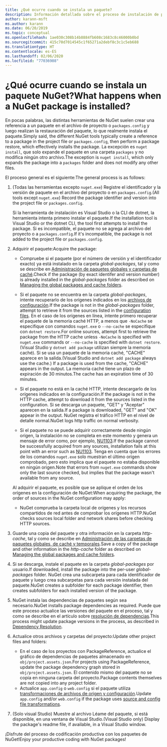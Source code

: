 ```yaml
---
title: ¿Qué ocurre cuando se instala un paquete?
description: Información detallada sobre el proceso de instalación de paquetes
author: karann-msft
ms.author: karann
ms.date: 06/20/2019
ms.topic: conceptual
ms.openlocfilehash: 1ae030c308b14b8884fb608c1683c8c46000b0bd
ms.sourcegitcommit: 415c70d7014545c1f65271a2debf8c3c1c5eb688
ms.translationtype: HT
ms.contentlocale: es-ES
ms.lasthandoff: 02/06/2020
ms.locfileid: "77036908"
---
```

# <a name="what-happens-when-a-nuget-package-is-installed"></a><span data-ttu-id="c3233-103">¿Qué ocurre cuando se instala un paquete NuGet?</span><span class="sxs-lookup"><span data-stu-id="c3233-103">What happens when a NuGet package is installed?</span></span>

<span data-ttu-id="c3233-104">En pocas palabras, las distintas herramientas de NuGet suelen crear una referencia a un paquete en el archivo de proyecto o `packages.config` y luego realizan la restauración del paquete, lo que realmente instala el paquete.</span><span class="sxs-lookup"><span data-stu-id="c3233-104">Simply said, the different NuGet tools typically create a reference to a package in the project file or `packages.config`, then perform a package restore, which effectively installs the package.</span></span> <span data-ttu-id="c3233-105">La excepción es `nuget install`, que solo expande el paquete en una carpeta `packages` y no modifica ningún otro archivo.</span><span class="sxs-lookup"><span data-stu-id="c3233-105">The exception is `nuget install`, which only expands the package into a `packages` folder and does not modify any other files.</span></span>

<span data-ttu-id="c3233-106">El proceso general es el siguiente:</span><span class="sxs-lookup"><span data-stu-id="c3233-106">The general process is as follows:</span></span>

1. <span data-ttu-id="c3233-107">(Todas las herramientas excepto `nuget.exe`) Registre el identificador y la versión de paquete en el archivo del proyecto o en `packages.config`.</span><span class="sxs-lookup"><span data-stu-id="c3233-107">(All tools except `nuget.exe`) Record the package identifier and version into the project file or `packages.config`.</span></span>

   <span data-ttu-id="c3233-108">Si la herramienta de instalación es Visual Studio o la CLI de dotnet, la herramienta intenta primero instalar el paquete.</span><span class="sxs-lookup"><span data-stu-id="c3233-108">If the installation tool is Visual Studio or the dotnet CLI, the tool first attempts to install the package.</span></span> <span data-ttu-id="c3233-109">Si es incompatible, el paquete no se agrega al archivo del proyecto o a `packages.config`.</span><span class="sxs-lookup"><span data-stu-id="c3233-109">If it's incompatible, the package is not added to the project file or `packages.config`.</span></span>

2. <span data-ttu-id="c3233-110">Adquirir el paquete:</span><span class="sxs-lookup"><span data-stu-id="c3233-110">Acquire the package:</span></span>
   - <span data-ttu-id="c3233-111">Compruebe si el paquete (por el número de versión y el identificador exacto) ya está instalado en la carpeta *global-packages*, tal y como se describe en [Administración de paquetes globales y carpetas de caché](../consume-packages/managing-the-global-packages-and-cache-folders.md).</span><span class="sxs-lookup"><span data-stu-id="c3233-111">Check if the package (by exact identifer and version number) is already installed in the *global-packages* folder as described on [Managing the global packages and cache folders](../consume-packages/managing-the-global-packages-and-cache-folders.md).</span></span>

   - <span data-ttu-id="c3233-112">Si el paquete no se encuentra en la carpeta *global-packages*, intente recuperarlo de los orígenes indicados en los [archivos de configuración](../consume-packages/Configuring-NuGet-Behavior.md).</span><span class="sxs-lookup"><span data-stu-id="c3233-112">If the package is not in the *global-packages* folder, attempt to retrieve it from the sources listed in the [configuration files](../consume-packages/Configuring-NuGet-Behavior.md).</span></span> <span data-ttu-id="c3233-113">En el caso de los orígenes en línea, intente primero recuperar el paquete de la memoria caché HTTP, a menos que `-NoCache` se especifique con comandos `nuget.exe` o `--no-cache` se especifique con `dotnet restore`.</span><span class="sxs-lookup"><span data-stu-id="c3233-113">For online sources, attempt first to retrieve the package from the HTTP cache unless `-NoCache` is specified with `nuget.exe` commands or `--no-cache` is specified with `dotnet restore`.</span></span> <span data-ttu-id="c3233-114">(Visual Studio y `dotnet add package` utilizan siempre la memoria caché). Si se usa un paquete de la memoria caché, "CACHE" aparece en la salida.</span><span class="sxs-lookup"><span data-stu-id="c3233-114">(Visual Studio and `dotnet add package` always use the cache.) If a package is used from the cache, "CACHE" appears in the output.</span></span> <span data-ttu-id="c3233-115">La memoria caché tiene un plazo de expiración de 30 minutos.</span><span class="sxs-lookup"><span data-stu-id="c3233-115">The cache has an expiration time of 30 minutes.</span></span>

   - <span data-ttu-id="c3233-116">Si el paquete no está en la caché HTTP, intente descargarlo de los orígenes indicados en la configuración.</span><span class="sxs-lookup"><span data-stu-id="c3233-116">If the package is not in the HTTP cache, attempt to download it from the sources listed in the configuration.</span></span> <span data-ttu-id="c3233-117">Si se descarga un paquete, "GET" y "Aceptar" aparecen en la salida.</span><span class="sxs-lookup"><span data-stu-id="c3233-117">If a package is downloaded, "GET" and "OK" appear in the output.</span></span> <span data-ttu-id="c3233-118">NuGet registra el tráfico HTTP en el nivel de detalle normal.</span><span class="sxs-lookup"><span data-stu-id="c3233-118">NuGet logs http traffic on normal verbosity.</span></span>

   - <span data-ttu-id="c3233-119">Si el paquete no se puede adquirir correctamente desde ningún origen, la instalación no se completa en este momento y genera un mensaje de error como, por ejemplo, [NU1103](../reference/errors-and-warnings/NU1103.md).</span><span class="sxs-lookup"><span data-stu-id="c3233-119">If the package cannot be successfully acquired from any sources, installation fails at this point with an error such as [NU1103](../reference/errors-and-warnings/NU1103.md).</span></span> <span data-ttu-id="c3233-120">Tenga en cuenta que los errores de los comandos `nuget.exe` solo muestran el último origen comprobado, pero esto implica que el paquete no estaba disponible en ningún origen.</span><span class="sxs-lookup"><span data-stu-id="c3233-120">Note that errors from `nuget.exe` commands show only the last source checked, but implies that the package wasn't available from any source.</span></span>

   <span data-ttu-id="c3233-121">Al adquirir el paquete, es posible que se aplique el orden de los orígenes en la configuración de NuGet:</span><span class="sxs-lookup"><span data-stu-id="c3233-121">When acquiring the package, the order of sources in the NuGet configuration may apply:</span></span>

   - <span data-ttu-id="c3233-122">NuGet comprueba la carpeta local de orígenes y los recursos compartidos de red antes de comprobar los orígenes HTTP.</span><span class="sxs-lookup"><span data-stu-id="c3233-122">NuGet checks sources local folder and network shares before checking HTTP sources.</span></span>

3. <span data-ttu-id="c3233-123">Guarde una copia del paquete y otra información en la carpeta *http-cache*, tal y como se describe en [Administración de las carpetas de paquetes globales, de caché y temporales](../consume-packages/managing-the-global-packages-and-cache-folders.md).</span><span class="sxs-lookup"><span data-stu-id="c3233-123">Save a copy of the package and other information in the *http-cache* folder as described on [Managing the global packages and cache folders](../consume-packages/managing-the-global-packages-and-cache-folders.md).</span></span>

4. <span data-ttu-id="c3233-124">Si se descarga, instale el paquete en la carpeta *global-packages* por usuario.</span><span class="sxs-lookup"><span data-stu-id="c3233-124">If downloaded, install the package into the per-user *global-packages* folder.</span></span> <span data-ttu-id="c3233-125">NuGet crea una subcarpeta para cada identificador de paquete y luego crea subcarpetas para cada versión instalada del paquete.</span><span class="sxs-lookup"><span data-stu-id="c3233-125">NuGet creates a subfolder for each package identifier, then creates subfolders for each installed version of the package.</span></span>

5. <span data-ttu-id="c3233-126">NuGet instala las dependencias de paquetes según sea necesario.</span><span class="sxs-lookup"><span data-stu-id="c3233-126">NuGet installs package dependencies as required.</span></span> <span data-ttu-id="c3233-127">Puede que este proceso actualice las versiones del paquete en el proceso, tal y como se describe en el artículo sobre [resolución de dependencias](../concepts/dependency-resolution.md).</span><span class="sxs-lookup"><span data-stu-id="c3233-127">This process might update package versions in the process, as described in [Dependency Resolution](../concepts/dependency-resolution.md).</span></span>

6. <span data-ttu-id="c3233-128">Actualice otros archivos y carpetas del proyecto:</span><span class="sxs-lookup"><span data-stu-id="c3233-128">Update other project files and folders:</span></span>

    - <span data-ttu-id="c3233-129">En el caso de los proyectos con PackageReference, actualice el gráfico de dependencias de paquetes almacenado en `obj/project.assets.json`.</span><span class="sxs-lookup"><span data-stu-id="c3233-129">For projects using PackageReference, update the package dependency graph stored in `obj/project.assets.json`.</span></span> <span data-ttu-id="c3233-130">El contenido mismo del paquete no se copia en ninguna carpeta del proyecto.</span><span class="sxs-lookup"><span data-stu-id="c3233-130">Package contents themselves are not copied into any project folder.</span></span>
    - <span data-ttu-id="c3233-131">Actualice `app.config` o `web.config` si el paquete utiliza [transformaciones de archivos de origen y configuración](../create-packages/source-and-config-file-transformations.md).</span><span class="sxs-lookup"><span data-stu-id="c3233-131">Update `app.config` and/or `web.config` if the package uses [source and config file transformations](../create-packages/source-and-config-file-transformations.md).</span></span>

7. <span data-ttu-id="c3233-132">(Solo visual Studio) Muestre al archivo Léame del paquete, si está disponible, en una ventana de Visual Studio.</span><span class="sxs-lookup"><span data-stu-id="c3233-132">(Visual Studio only) Display the package's readme file, if available, in a Visual Studio window.</span></span>

<span data-ttu-id="c3233-133">¡Disfrute del proceso de codificación productiva con los paquetes de NuGet!</span><span class="sxs-lookup"><span data-stu-id="c3233-133">Enjoy your productive coding with NuGet packages!</span></span>
